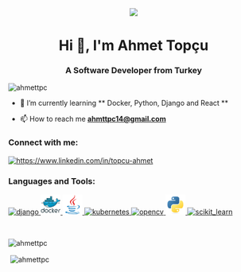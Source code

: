 <div id="header" align="center">
  <img src="https://media.giphy.com/media/WSBeyxvC1jH496xQGA/giphy.gif">
</div>

<h1 align="center">Hi 👋, I'm Ahmet Topçu</h1>
<h3 align="center">A Software Developer from Turkey</h3>

<p align="left"> <img src="https://komarev.com/ghpvc/?username=ahmettpc&label=Profile%20views&color=0e75b6&style=flat" alt="ahmettpc" /> </p>

- 🌱 I’m currently learning ** Docker, Python, Django and React **

- 📫 How to reach me **ahmttpc14@gmail.com**

<h3 align="left">Connect with me:</h3>
<p align="left">
<a href="https://linkedin.com/in/topcu-ahmet" target="blank"><img align="center" src="https://raw.githubusercontent.com/rahuldkjain/github-profile-readme-generator/master/src/images/icons/Social/linked-in-alt.svg" alt="https://www.linkedin.com/in/topcu-ahmet" height="30" width="40" /></a>
</p>

<h3 align="left">Languages and Tools:</h3>
<p align="left"> <a href="https://www.djangoproject.com/" target="_blank" rel="noreferrer"> <img src="https://cdn.worldvectorlogo.com/logos/django.svg" alt="django" width="40" height="40"/> </a> <a href="https://www.docker.com/" target="_blank" rel="noreferrer"> <img src="https://raw.githubusercontent.com/devicons/devicon/master/icons/docker/docker-original-wordmark.svg" alt="docker" width="40" height="40"/> </a> <a href="https://www.java.com" target="_blank" rel="noreferrer"> <img src="https://raw.githubusercontent.com/devicons/devicon/master/icons/java/java-original.svg" alt="java" width="40" height="40"/> </a> <a href="https://kubernetes.io" target="_blank" rel="noreferrer"> <img src="https://www.vectorlogo.zone/logos/kubernetes/kubernetes-icon.svg" alt="kubernetes" width="40" height="40"/> </a> <a href="https://opencv.org/" target="_blank" rel="noreferrer"> <img src="https://www.vectorlogo.zone/logos/opencv/opencv-icon.svg" alt="opencv" width="40" height="40"/> </a> <a href="https://www.python.org" target="_blank" rel="noreferrer"> <img src="https://raw.githubusercontent.com/devicons/devicon/master/icons/python/python-original.svg" alt="python" width="40" height="40"/> </a> <a href="https://scikit-learn.org/" target="_blank" rel="noreferrer"> <img src="https://upload.wikimedia.org/wikipedia/commons/0/05/Scikit_learn_logo_small.svg" alt="scikit_learn" width="40" height="40"/> </a> </p>

<br>

<p><img align="center" src="https://github-readme-stats.vercel.app/api/top-langs?username=ahmettpc&show_icons=true&locale=en&layout=compact" alt="ahmettpc" /></p>

<p>&nbsp;<img align="center" src="https://github-readme-stats.vercel.app/api?username=ahmettpc&show_icons=true&locale=en" alt="ahmettpc" /></p>
